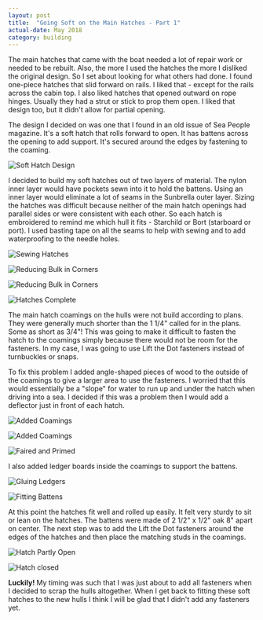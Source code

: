 ```yaml
---
layout: post
title:  "Going Soft on the Main Hatches - Part 1"
actual-date: May 2018
category: building
---
```


The main hatches that came with the boat needed a lot of repair work or needed to be rebuilt. Also, the more I used the hatches the more I disliked the original design. So I set about looking for what others had done. I found one-piece hatches that slid forward on rails. I liked that - except for the rails across the cabin top. I also liked hatches that opened outward on rope hinges. Usually they had a strut or stick to prop them open. I liked that design too, but it didn't allow for partial opening.

The design I decided on was one that I found in an old issue of Sea People magazine. It's a soft hatch that rolls forward to open. It has battens across the opening to add support. It's secured around the edges by fastening to the coaming.

![Soft Hatch Design](/assets/images/main-idea.jpg)

I decided to build my soft hatches out of two layers of material. The nylon inner layer would have pockets sewn into it to hold the battens. Using an inner layer would eliminate a lot of seams in the Sunbrella outer layer. Sizing the hatches was difficult because neither of the main hatch openings had parallel sides or were consistent with each other. So each hatch is embroidered to remind me which hull it fits - Starchild or Bort (starboard or port). I used basting tape on all the seams to help with sewing and to add waterproofing to the needle holes.

![Sewing Hatches](/assets/images/main-sewing.jpg)

![Reducing Bulk in Corners](/assets/images/main-corner1.jpg)

![Reducing Bulk in Corners](/assets/images/main-corner2.jpg)

![Hatches Complete](/assets/images/main-pockets.jpg)

The main hatch coamings on the hulls were not build according to plans. They were generally much shorter than the 1 1/4" called for in the plans. Some as short as 3/4"! This was going to make it difficult to fasten the hatch to the coamings simply because there would not be room for the fasteners. In my case, I was going to use Lift the Dot fasteners instead of turnbuckles or snaps.

To fix this problem I added angle-shaped pieces of wood to the outside of the coamings to give a larger area to use the fasteners. I worried that this would essentially be a "slope" for water to run up and under the hatch when driving into a sea. I decided if this was a problem then I would add a deflector just in front of each hatch.

![Added Coamings](/assets/images/main-coamings1.jpg)

![Added Coamings](/assets/images/main-coamings2.jpg)

![Faired and Primed](/assets/images/main-primed.jpg)

I also added ledger boards inside the coamings to support the battens.

![Gluing Ledgers](/assets/images/main-ledgers.jpg)

![Fitting Battens](/assets/images/main-battens.jpg)

At this point the hatches fit well and rolled up easily. It felt very sturdy to sit or lean on the hatches. The battens were made of 2 1/2" x 1/2" oak 8" apart on center. The next step was to add the Lift the Dot fasteners around the edges of the hatches and then place the matching studs in the coamings.

![Hatch Partly Open](/assets/images/main-rolled.jpg)

![Hatch closed](/assets/images/main-closed.jpg)

**Luckily!** My timing was such that I was just about to add all fasteners when I decided to scrap the hulls altogether. When I get back to fitting these soft hatches to the new hulls I think I will be glad that I didn't add any fasteners yet.
